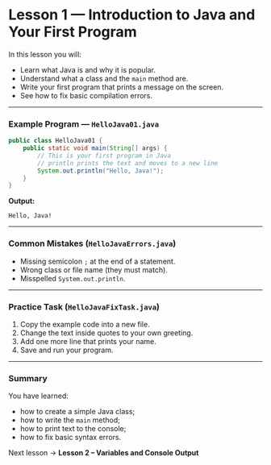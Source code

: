 # Lesson 1 — Introduction to Java and Your First Program

In this lesson you will:
- Learn what Java is and why it is popular.
- Understand what a class and the `main` method are.
- Write your first program that prints a message on the screen.
- See how to fix basic compilation errors.

---

### Example Program — `HelloJava01.java`
```java
public class HelloJava01 {
    public static void main(String[] args) {
        // This is your first program in Java
        // println prints the text and moves to a new line
        System.out.println("Hello, Java!");
    }
}
```

**Output:**
```
Hello, Java!
```

---

### Common Mistakes (`HelloJavaErrors.java`)
- Missing semicolon `;` at the end of a statement.  
- Wrong class or file name (they must match).  
- Misspelled `System.out.println`.

---

### Practice Task (`HelloJavaFixTask.java`)
1. Copy the example code into a new file.  
2. Change the text inside quotes to your own greeting.  
3. Add one more line that prints your name.  
4. Save and run your program.

---

### Summary
You have learned:
- how to create a simple Java class;
- how to write the `main` method;
- how to print text to the console;
- how to fix basic syntax errors.

Next lesson → **Lesson 2 – Variables and Console Output**

